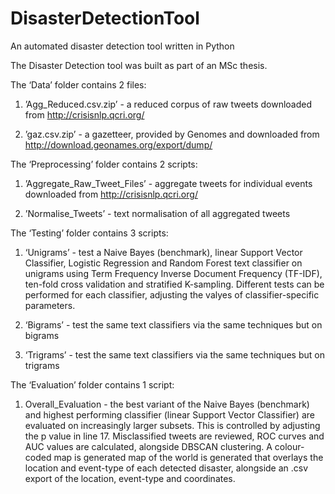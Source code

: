 # DisasterDetectionTool
An automated disaster detection tool written in Python


The Disaster Detection tool was built as part of an MSc thesis. 


The ‘Data’ folder contains 2 files:

1) ’Agg_Reduced.csv.zip’ - a reduced corpus of raw tweets downloaded from http://crisisnlp.qcri.org/

2) ’gaz.csv.zip’ - a gazetteer, provided by Genomes and downloaded from http://download.geonames.org/export/dump/



The ‘Preprocessing’ folder contains 2 scripts:

1) ’Aggregate_Raw_Tweet_Files’ - aggregate tweets for individual events downloaded from http://crisisnlp.qcri.org/

2) ’Normalise_Tweets’ - text normalisation of all aggregated tweets



The ‘Testing’ folder contains 3 scripts:

1) ‘Unigrams’ - test a Naive Bayes (benchmark), linear Support Vector Classifier, Logistic Regression and Random Forest 
text classifier on unigrams using Term Frequency Inverse Document Frequency (TF-IDF), ten-fold cross validation and stratified 
K-sampling. Different tests can be performed for each classifier, adjusting the valyes of classifier-specific parameters. 

2) ‘Bigrams’ - test the same text classifiers via the same techniques but on bigrams

3) ‘Trigrams’ - test the same text classifiers via the same techniques but on trigrams



The ‘Evaluation’ folder contains 1 script:

1) Overall_Evaluation - the best variant of the Naive Bayes (benchmark) and highest performing classifier (linear Support Vector
Classifier) are evaluated on increasingly larger subsets. This is controlled by adjusting the p value in line 17. Misclassified 
tweets are reviewed, ROC curves and AUC values are calculated, alongside DBSCAN clustering. A colour-coded map is generated map 
of the world is generated that overlays the location and event-type of each detected disaster, alongside an .csv export of the 
location, event-type and coordinates.

